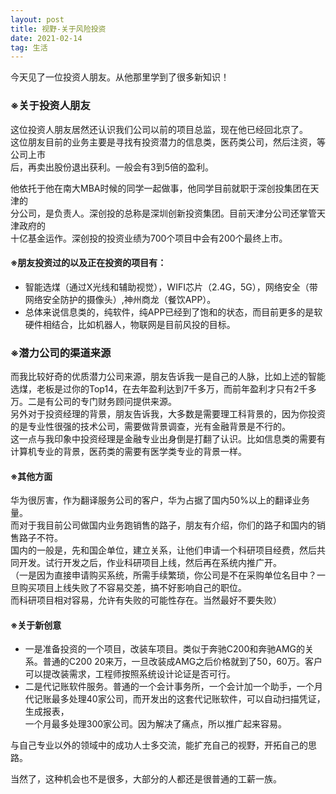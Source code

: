 ```yaml
---
layout: post
title: 视野-关于风险投资
date: 2021-02-14 
tag: 生活
---
```


<p>今天见了一位投资人朋友。从他那里学到了很多新知识！</p>

###  ※关于投资人朋友
<p>这位投资人朋友居然还认识我们公司以前的项目总监，现在他已经回北京了。  <Br/>
这位朋友目前的业务主要是寻找有投资潜力的信息类，医药类公司，然后注资，等公司上市 <Br/>
后，再卖出股份退出获利。一般会有3到5倍的盈利。</p>
<p>他依托于他在南大MBA时候的同学一起做事，他同学目前就职于深创投集团在天津的 <Br/>
分公司，是负责人。深创投的总称是深圳创新投资集团。目前天津分公司还掌管天津政府的<Br/>
十亿基金运作。深创投的投资业绩为700个项目中会有200个最终上市。</p>
   
    
#### ※朋友投资过的以及正在投资的项目有：
* 智能选煤（通过X光线和辅助视觉），WIFI芯片（2.4G，5G），网络安全（带网络安全防护的摄像头）,神州商龙（餐饮APP）。<Br/>  
* 总体来说信息类的，纯软件，纯APP已经到了饱和的状态，而目前更多的是软硬件相结合，比如机器人，物联网是目前风投的目标。<Br/>  
 

###  ※潜力公司的渠道来源
<p>而我比较好奇的优质潜力公司来源，朋友告诉我一是自己的人脉，比如上述的智能选煤，老板是过你的Top14，在去年盈利达到7千多万，而前年盈利才只有2千多万。二是有公司的专门财务顾问提供来源。 <Br/>
另外对于投资经理的背景，朋友告诉我，大多数是需要理工科背景的，因为你投资的是专业性很强的技术公司，需要做背景调查，光有金融背景是不行的。<Br/>
这一点与我印象中投资经理是金融专业出身倒是打翻了认识。比如信息类的需要有计算机专业的背景，医药类的需要有医学类专业的背景一样。<Br/></p>  

#### ※其他方面
<p>华为很厉害，作为翻译服务公司的客户，华为占据了国内50%以上的翻译业务量。<Br/> 
而对于我目前公司做国内业务跑销售的路子，朋友有介绍，你们的路子和国内的销售路子不符。<Br/> 
国内的一般是，先和国企单位，建立关系，让他们申请一个科研项目经费，然后共同开发。试行开发之后，作业科研项目上线，然后再在系统内推广开。<Br/> 
（一是因为直接申请购买系统，所需手续繁琐，你公司是不在采购单位名目中？一旦购买项目上线失败了不容易交差，搞不好影响自己的职位。<Br/> 
而科研项目相对容易，允许有失败的可能性存在。当然最好不要失败）<Br/> 
 
#### ※关于新创意
* 一是准备投资的一个项目，改装车项目。类似于奔驰C200和奔驰AMG的关系。普通的C200 20来万，一旦改装成AMG之后价格就到了50，60万。客户可以提改装需求，工程师按照系统设计论证是否可行。<Br/>  
* 二是代记账软件服务。普通的一个会计事务所，一个会计加一个助手，一个月代记账最多处理40家公司，而开发出的这套代记账软件，可以自动扫描凭证，生成报表，<Br/>
一个月最多处理300家公司。因为解决了痛点，所以推广起来容易。<Br/>  

<p>与自己专业以外的领域中的成功人士多交流，能扩充自己的视野，开拓自己的思路。</p>
<p>当然了，这种机会也不是很多，大部分的人都还是很普通的工薪一族。</p>
